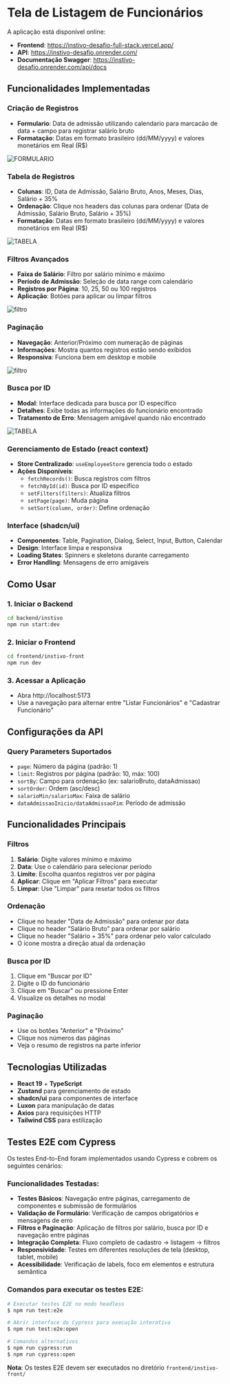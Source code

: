 # Tela de Listagem de Funcionários

A aplicação está disponível online:

- **Frontend**: https://instivo-desafio-full-stack.vercel.app/
- **API**: https://instivo-desafio.onrender.com/
- **Documentação Swagger**: https://instivo-desafio.onrender.com/api/docs

## Funcionalidades Implementadas

### Criação de Registros
- **Formulario**: Data de admissão utilizando calendario para marcacão de data + campo para registrar salário bruto
- **Formatação**: Datas em formato brasileiro (dd/MM/yyyy) e valores monetários em Real (R$)

![FORMULARIO](https://i.ibb.co/03M448N/Captura-de-Tela-2025-09-25-a-s-14-59-12.png)

### Tabela de Registros
- **Colunas**: ID, Data de Admissão, Salário Bruto, Anos, Meses, Dias, Salário + 35%
- **Ordenação**: Clique nos headers das colunas para ordenar (Data de Admissão, Salário Bruto, Salário + 35%)
- **Formatação**: Datas em formato brasileiro (dd/MM/yyyy) e valores monetários em Real (R$)

![TABELA](https://i.ibb.co/spyjwN73/Captura-de-Tela-2025-09-25-a-s-14-59-38.png)

###  Filtros Avançados
- **Faixa de Salário**: Filtro por salário mínimo e máximo
- **Período de Admissão**: Seleção de data range com calendário
- **Registros por Página**: 10, 25, 50 ou 100 registros
- **Aplicação**: Botões para aplicar ou limpar filtros

![filtro](https://i.ibb.co/zWrVK6fc/Captura-de-Tela-2025-09-25-a-s-15-00-16.png)

###  Paginação
- **Navegação**: Anterior/Próximo com numeração de páginas
- **Informações**: Mostra quantos registros estão sendo exibidos
- **Responsiva**: Funciona bem em desktop e mobile

![filtro](https://i.ibb.co/7NzT07fB/Captura-de-Tela-2025-09-25-a-s-15-00-02.png)

###  Busca por ID
- **Modal**: Interface dedicada para busca por ID específico
- **Detalhes**: Exibe todas as informações do funcionário encontrado
- **Tratamento de Erro**: Mensagem amigável quando não encontrado

![TABELA](https://i.ibb.co/1JdhJ5s5/Captura-de-Tela-2025-09-25-a-s-14-59-23.png)

###  Gerenciamento de Estado (react context)
- **Store Centralizado**: `useEmployeeStore` gerencia todo o estado
- **Ações Disponíveis**:
  - `fetchRecords()`: Busca registros com filtros
  - `fetchById(id)`: Busca por ID específico
  - `setFilters(filters)`: Atualiza filtros
  - `setPage(page)`: Muda página
  - `setSort(column, order)`: Define ordenação

###  Interface (shadcn/ui)
- **Componentes**: Table, Pagination, Dialog, Select, Input, Button, Calendar
- **Design**: Interface limpa e responsiva
- **Loading States**: Spinners e skeletons durante carregamento
- **Error Handling**: Mensagens de erro amigáveis

##  Como Usar

### 1. Iniciar o Backend
```bash
cd backend/instivo
npm run start:dev
```

### 2. Iniciar o Frontend
```bash
cd frontend/instivo-front
npm run dev
```

### 3. Acessar a Aplicação
- Abra http://localhost:5173
- Use a navegação para alternar entre "Listar Funcionários" e "Cadastrar Funcionário"

##  Configurações da API

### Query Parameters Suportados
- `page`: Número da página (padrão: 1)
- `limit`: Registros por página (padrão: 10, máx: 100)
- `sortBy`: Campo para ordenação (ex: salarioBruto, dataAdmissao)
- `sortOrder`: Ordem (asc/desc)
- `salarioMin/salarioMax`: Faixa de salário
- `dataAdmissaoInicio/dataAdmissaoFim`: Período de admissão

## Funcionalidades Principais

### Filtros
1. **Salário**: Digite valores mínimo e máximo
2. **Data**: Use o calendário para selecionar período
3. **Limite**: Escolha quantos registros ver por página
4. **Aplicar**: Clique em "Aplicar Filtros" para executar
5. **Limpar**: Use "Limpar" para resetar todos os filtros

### Ordenação
- Clique no header "Data de Admissão" para ordenar por data
- Clique no header "Salário Bruto" para ordenar por salário
- Clique no header "Salário + 35%" para ordenar pelo valor calculado
- O ícone mostra a direção atual da ordenação

### Busca por ID
1. Clique em "Buscar por ID"
2. Digite o ID do funcionário
3. Clique em "Buscar" ou pressione Enter
4. Visualize os detalhes no modal

### Paginação
- Use os botões "Anterior" e "Próximo"
- Clique nos números das páginas
- Veja o resumo de registros na parte inferior

##  Tecnologias Utilizadas

- **React 19** + **TypeScript**
- **Zustand** para gerenciamento de estado
- **shadcn/ui** para componentes de interface
- **Luxon** para manipulação de datas
- **Axios** para requisições HTTP
- **Tailwind CSS** para estilização

## Testes E2E com Cypress

Os testes End-to-End foram implementados usando Cypress e cobrem os seguintes cenários:

### Funcionalidades Testadas:

- **Testes Básicos**: Navegação entre páginas, carregamento de componentes e submissão de formulários
- **Validação de Formulário**: Verificação de campos obrigatórios e mensagens de erro
- **Filtros e Paginação**: Aplicação de filtros por salário, busca por ID e navegação entre páginas
- **Integração Completa**: Fluxo completo de cadastro → listagem → filtros
- **Responsividade**: Testes em diferentes resoluções de tela (desktop, tablet, mobile)
- **Acessibilidade**: Verificação de labels, foco em elementos e estrutura semântica

### Comandos para executar os testes E2E:

```bash
# Executar testes E2E no modo headless
$ npm run test:e2e

# Abrir interface do Cypress para execução interativa
$ npm run test:e2e:open

# Comandos alternativos
$ npm run cypress:run
$ npm run cypress:open
```

**Nota**: Os testes E2E devem ser executados no diretório `frontend/instivo-front/`

